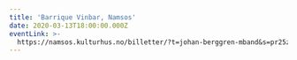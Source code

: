 ```yaml
---
title: 'Barrique Vinbar, Namsos'
date: 2020-03-13T18:00:00.000Z
eventLink: >-
  https://namsos.kulturhus.no/billetter/?t=johan-berggren-mband&s=pr25zz&fbclid=IwAR2Uzmn6xtzJIqM2YlhGevcaLFZUjrEZGvGusXgWU2m_l_Rdw3kGNImgAFM
---
```


